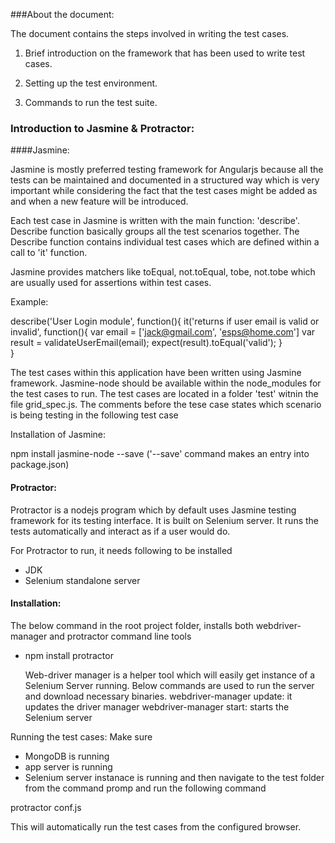 ###About the document:

The document contains the steps involved in writing the test cases.

1) Brief introduction on the framework that has been used to write test cases.

2) Setting up the test environment.

3) Commands to run the test suite.

### Introduction to Jasmine & Protractor:

####Jasmine:

Jasmine is mostly preferred testing framework for Angularjs because all the tests can be maintained and documented in a structured way
which is very important while considering the fact that the test cases might be added as and when a new feature will be introduced.

Each test case in Jasmine is written with the main function: 'describe'. Describe function basically groups all the test scenarios together.
The Describe function contains individual test cases which  are defined within a call to 'it' function.

Jasmine provides matchers like toEqual, not.toEqual, tobe, not.tobe which are usually used for assertions within test cases.

Example: 

describe('User Login module', function(){
  it('returns if user email is valid or invalid', function(){
    var email = ['jack@gmail.com', 'esps@home.com']
    var result = validateUserEmail(email);
    expect(result).toEqual('valid'); 
  }        
}

The test cases within this application have been written using Jasmine framework. Jasmine-node should be available within the node_modules for 
the test cases to run.
The test cases are located in a folder 'test' witnin the file grid_spec.js. The comments before the tese case states which scenario is being testing 
in the following test case

Installation of Jasmine:

npm install jasmine-node --save ('--save' command makes an entry into package.json)

#### Protractor:

Protractor is a nodejs program which by default uses Jasmine testing framework for its testing interface. It is built on Selenium server. It runs 
the tests automatically and interact as if a user would do.

For Protractor to run, it needs following to be installed
- JDK
- Selenium standalone server

#### Installation:
The below command in the root project folder, installs both webdriver-manager and protractor command line tools

- npm install protractor

  Web-driver manager is a helper tool which will easily get instance of a Selenium Server running. Below commands are used to run the server and  download necessary binaries.
  webdriver-manager update: it updates the driver manager
  webdriver-manager start: starts the Selenium server
  
Running the test cases:
Make sure 
- MongoDB is running
- app server is running
- Selenium server instanace is running
 and then navigate to the test folder from the command promp and run the following command
 
 protractor conf.js 
 
 This will automatically run the test cases from the configured browser.
